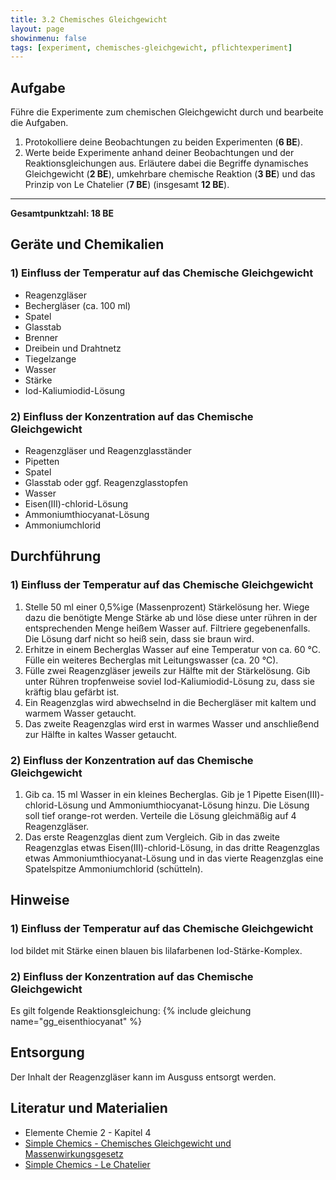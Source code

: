 ```yaml
---
title: 3.2 Chemisches Gleichgewicht
layout: page
showinmenu: false
tags: [experiment, chemisches-gleichgewicht, pflichtexperiment]
---
```


## Aufgabe

Führe die Experimente zum chemischen Gleichgewicht durch und bearbeite die Aufgaben.

1. Protokolliere deine Beobachtungen zu beiden Experimenten (**6 BE**).
2. Werte beide Experimente anhand deiner Beobachtungen und der Reaktionsgleichungen aus. Erläutere dabei die Begriffe dynamisches Gleichgewicht (**2 BE**), umkehrbare chemische Reaktion (**3 BE**) und das Prinzip von Le Chatelier (**7 BE**) (insgesamt **12 BE**).

---

**Gesamtpunktzahl: 18 BE**

## Geräte und Chemikalien

### 1) Einfluss der Temperatur auf das Chemische Gleichgewicht

- Reagenzgläser
- Bechergläser (ca. 100 ml)
- Spatel
- Glasstab
- Brenner
- Dreibein und Drahtnetz
- Tiegelzange
- Wasser
- Stärke
- Iod-Kaliumiodid-Lösung

### 2) Einfluss der Konzentration auf das Chemische Gleichgewicht

- Reagenzgläser und Reagenzglasständer
- Pipetten
- Spatel
- Glasstab oder ggf. Reagenzglasstopfen
- Wasser
- Eisen(III)-chlorid-Lösung
- Ammoniumthiocyanat-Lösung
- Ammoniumchlorid

## Durchführung

### 1) Einfluss der Temperatur auf das Chemische Gleichgewicht

1. Stelle 50 ml einer 0,5%ige (Massenprozent) Stärkelösung her. Wiege dazu die benötigte Menge Stärke ab und löse diese unter rühren in der entsprechenden Menge heißem Wasser auf. Filtriere gegebenenfalls. Die Lösung darf nicht so heiß sein, dass sie braun wird.
2. Erhitze in einem Becherglas Wasser auf eine Temperatur von ca. 60 °C. Fülle ein weiteres Becherglas mit Leitungswasser (ca. 20 °C).
3. Fülle zwei Reagenzgläser jeweils zur Hälfte mit der Stärkelösung. Gib unter Rühren tropfenweise soviel Iod-Kaliumiodid-Lösung zu, dass sie kräftig blau gefärbt ist.
4. Ein Reagenzglas wird abwechselnd in die Bechergläser mit kaltem und warmem Wasser getaucht.
5. Das zweite Reagenzglas wird erst in warmes Wasser und anschließend zur Hälfte in kaltes Wasser getaucht.

### 2) Einfluss der Konzentration auf das Chemische Gleichgewicht

1. Gib ca. 15 ml Wasser in ein kleines Becherglas. Gib je 1 Pipette Eisen(III)-chlorid-Lösung und Ammoniumthiocyanat-Lösung hinzu. Die Lösung soll tief orange-rot werden. Verteile die Lösung gleichmäßig auf 4 Reagenzgläser.
2. Das erste Reagenzglas dient zum Vergleich. Gib in das zweite Reagenzglas etwas Eisen(III)-chlorid-Lösung, in das dritte Reagenzglas etwas Ammoniumthiocyanat-Lösung und in das vierte Reagenzglas eine Spatelspitze Ammoniumchlorid (schütteln).

## Hinweise

### 1) Einfluss der Temperatur auf das Chemische Gleichgewicht

Iod bildet mit Stärke einen blauen bis lilafarbenen Iod-Stärke-Komplex.

### 2) Einfluss der Konzentration auf das Chemische Gleichgewicht

Es gilt folgende Reaktionsgleichung: {% include gleichung name="gg_eisenthiocyanat" %}

## Entsorgung

Der Inhalt der Reagenzgläser kann im Ausguss entsorgt werden. 

## Literatur und Materialien

- Elemente Chemie 2 - Kapitel 4
- [Simple Chemics - Chemisches Gleichgewicht und Massenwirkungsgesetz](https://www.youtube.com/watch?v=v_KFPhoXsc4)
- [Simple Chemics - Le Chatelier](https://www.youtube.com/watch?v=Xdwtuh3HeQE)



